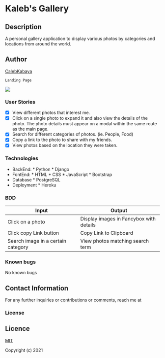 # Kaleb's Gallery

## Description

A personal gallery application to display various photos by categories and locations from around the world.
## Author

[CalebKabaya](https://github.com/CalebKabaya/)

```
Landing Page
```
<img src="./static/images/19.png">

### User Stories
+ [x] View different photos that interest me.
+ [x] Click on a single photo to expand it and also view the details of the photo. The photo details must appear on a modal within the same route as the main page.
+ [x] Search for different categories of photos. (ie. People, Food)
+ [x] Copy a link to the photo to share with my friends.
+ [x] View photos based on the location they were taken.

### Technologies
* BackEnd:
      * Python
      * Django
* FontEnd:
      * HTML
      * CSS
      * JavaScript
      * Bootstrap
* Database
      * PostgreSQL
* Deployment
      * Heroku   

### BDD
| Input              | Output                     |
|---------------     |---------------             |
| Click on a photo   | Display images in Fancybox with details |
| Click copy Link button| Copy Link to Clipboard      |
| Search image in a certain category| View photos matching search term|

### Known bugs
No known bugs

## Contact Information

For any further inquiries or contributions or comments, reach me at 
### License

## Licence

[MIT](license)

Copyright (c) 2021

